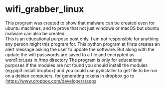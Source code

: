 # wifi_grabber_linux
This program was created to show that malware can be created even for ubuntu machines, and to prove that not just windows or macOS but ubuntu malware can also be created.
<br>
This is an educational purpose post only. I am not responsible for anything any person might this program for.
This python program at firsts creates an alert message asking the user to update the software. But along with the update the wifi passwords are saved to a file and encrypted as word1.txt.aes in /tmp directory
The program is only for educational purposes
If the modules are not found you should install the modules (eg:pip3 install dropbox) and you could use pyinstaller to get file to be run on a debian computers.
for generating tokens in dropbox go to :https://www.dropbox.com/developers/apps
